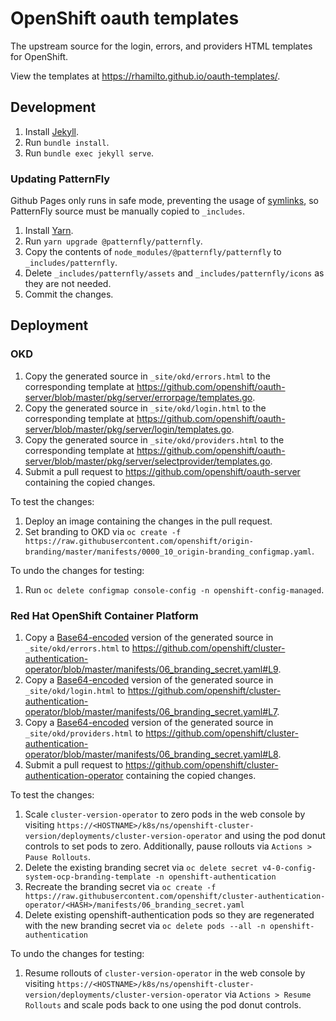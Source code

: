 # OpenShift oauth templates

The upstream source for the login, errors, and providers HTML templates for OpenShift.

View the templates at https://rhamilto.github.io/oauth-templates/.

## Development

1. Install [Jekyll](https://jekyllrb.com/docs/installation/).
1. Run `bundle install`.
1. Run `bundle exec jekyll serve`.

### Updating PatternFly

Github Pages only runs in safe mode, preventing the usage of [symlinks](https://github.com/jekyll/jekyll/pull/6670), so PatternFly source must be manually copied to `_includes`.

1. Install [Yarn](https://yarnpkg.com/lang/en/docs/install).
1. Run `yarn upgrade @patternfly/patternfly`.
1. Copy the contents of `node_modules/@patternfly/patternfly` to `_includes/patternfly`.
1. Delete `_includes/patternfly/assets` and `_includes/patternfly/icons` as they are not needed.
1. Commit the changes.

## Deployment

### OKD

1. Copy the generated source in `_site/okd/errors.html` to the corresponding template at https://github.com/openshift/oauth-server/blob/master/pkg/server/errorpage/templates.go.
1. Copy the generated source in `_site/okd/login.html` to the corresponding template at https://github.com/openshift/oauth-server/blob/master/pkg/server/login/templates.go.
1. Copy the generated source in `_site/okd/providers.html` to the corresponding template at https://github.com/openshift/oauth-server/blob/master/pkg/server/selectprovider/templates.go.
1. Submit a pull request to https://github.com/openshift/oauth-server containing the copied changes.

To test the changes:

1. Deploy an image containing the changes in the pull request.
1. Set branding to OKD via `oc create -f https://raw.githubusercontent.com/openshift/origin-branding/master/manifests/0000_10_origin-branding_configmap.yaml`.

To undo the changes for testing:

1. Run `oc delete configmap console-config -n openshift-config-managed`.

### Red Hat OpenShift Container Platform

1. Copy a [Base64-encoded](https://www.base64encode.org/) version of the generated source in `_site/okd/errors.html` to https://github.com/openshift/cluster-authentication-operator/blob/master/manifests/06_branding_secret.yaml#L9.
1. Copy a [Base64-encoded](https://www.base64encode.org/) version of the generated source in `_site/okd/login.html` to https://github.com/openshift/cluster-authentication-operator/blob/master/manifests/06_branding_secret.yaml#L7.
1. Copy a [Base64-encoded](https://www.base64encode.org/) version of the generated source in `_site/okd/providers.html` to https://github.com/openshift/cluster-authentication-operator/blob/master/manifests/06_branding_secret.yaml#L8.
1. Submit a pull request to https://github.com/openshift/cluster-authentication-operator containing the copied changes.

To test the changes:

1. Scale `cluster-version-operator` to zero pods in the web console by visiting `https://<HOSTNAME>/k8s/ns/openshift-cluster-version/deployments/cluster-version-operator` and using the pod donut controls to set pods to zero.  Additionally, pause rollouts via `Actions > Pause Rollouts`.
1. Delete the existing branding secret via `oc delete secret v4-0-config-system-ocp-branding-template -n openshift-authentication`
1. Recreate the branding secret via `oc create -f https://raw.githubusercontent.com/openshift/cluster-authentication-operator/<HASH>/manifests/06_branding_secret.yaml`
1. Delete existing openshift-authentication pods so they are regenerated with the new branding secret via `oc delete pods --all -n openshift-authentication`

To undo the changes for testing:

1. Resume rollouts of `cluster-version-operator` in the web console by visiting `https://<HOSTNAME>/k8s/ns/openshift-cluster-version/deployments/cluster-version-operator` via `Actions > Resume Rollouts` and scale pods back to one using the pod donut controls.
